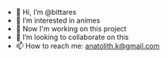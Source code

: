 - 👋 Hi, I’m @bittares
- 👀 I’m interested in animes 
- 🌱 Now I'm working on this project
- 💞️ I’m looking to collaborate on this 
- 📫 How to reach me: anatolith.k@gmail.com

<!---
bittares/bittares is a ✨ special ✨ repository because its `README.md` (this file) appears on your GitHub profile.
You can click the Preview link to take a look at your changes.
--->
